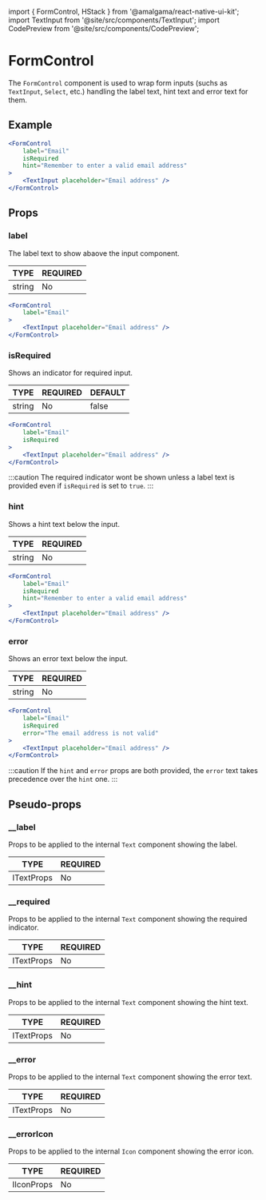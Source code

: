 import { FormControl, HStack } from '@amalgama/react-native-ui-kit';
import TextInput from '@site/src/components/TextInput';
import CodePreview from '@site/src/components/CodePreview';

# FormControl
The `FormControl` component is used to wrap form inputs (suchs as `TextInput`, `Select`, etc.) handling the label text, hint text and error text for them.

## Example

<CodePreview>
	<FormControl
		label="Email"
		isRequired
		hint="Remember to enter a valid email address"
	>
		<TextInput placeholder="Email address" />
	</FormControl>
</CodePreview>


```jsx
<FormControl
	label="Email"
	isRequired
	hint="Remember to enter a valid email address"
>
	<TextInput placeholder="Email address" />
</FormControl>
```

## Props

### label
The label text to show abaove the input component.

| TYPE   | REQUIRED |
| ------ | -------- |
| string | No       |


<CodePreview>
	<FormControl
		label="Email"
	>
		<TextInput placeholder="Email address" />
	</FormControl>
</CodePreview>

```jsx
<FormControl
	label="Email"
>
	<TextInput placeholder="Email address" />
</FormControl>
```

### isRequired
Shows an indicator for required input.

| TYPE   | REQUIRED |  DEFAULT |
| ------ | -------- | -------- |
| string | No       | false    |


<CodePreview>
	<FormControl
		label="Email"
		isRequired
	>
		<TextInput placeholder="Email address" />
	</FormControl>
</CodePreview>

```jsx
<FormControl
	label="Email"
	isRequired
>
	<TextInput placeholder="Email address" />
</FormControl>
```

:::caution
The required indicator wont be shown unless a label text is provided even if `isRequired` is set to `true`.
:::

### hint
Shows a hint text below the input.

| TYPE   | REQUIRED |
| ------ | -------- |
| string | No       |


<CodePreview>
	<FormControl
		label="Email"
		isRequired
		hint="Remember to enter a valid email address"
	>
		<TextInput placeholder="Email address" />
	</FormControl>
</CodePreview>

```jsx
<FormControl
	label="Email"
	isRequired
	hint="Remember to enter a valid email address"
>
	<TextInput placeholder="Email address" />
</FormControl>
```

### error
Shows an error text below the input.

| TYPE   | REQUIRED |
| ------ | -------- |
| string | No       |


<CodePreview>
	<FormControl
		label="Email"
		isRequired
		error="The email address is not valid"
	>
		<TextInput placeholder="Email address" />
	</FormControl>
</CodePreview>

```jsx
<FormControl
	label="Email"
	isRequired
	error="The email address is not valid"
>
	<TextInput placeholder="Email address" />
</FormControl>
```

:::caution
If the `hint` and `error` props are both provided, the `error` text takes precedence over the `hint` one.
:::

## Pseudo-props

### __label
Props to be applied to the internal `Text` component showing the label.

| TYPE   | REQUIRED |
| ------ | -------- |
| ITextProps | No       |

### __required
Props to be applied to the internal `Text` component showing the required indicator.

| TYPE   | REQUIRED |
| ------ | -------- |
| ITextProps | No       |

### __hint
Props to be applied to the internal `Text` component showing the hint text.

| TYPE   | REQUIRED |
| ------ | -------- |
| ITextProps | No       |

### __error
Props to be applied to the internal `Text` component showing the error text.

| TYPE   | REQUIRED |
| ------ | -------- |
| ITextProps | No       |

### __errorIcon
Props to be applied to the internal `Icon` component showing the error icon.

| TYPE   | REQUIRED |
| ------ | -------- |
| IIconProps | No       |